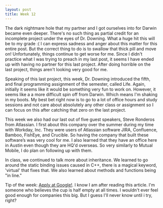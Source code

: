 ```yaml
---
layout: post
title: Week 12
---
```

The dark nightmare hole that my partner and I got ourselves into for Darwin became even deeper. There's no such thing as partial credit for an incomplete project under the eyes of Dr. Downing. What a huge hit this will be to my grade :( I can express sadness and anger about this matter for this entire post. But the correct thing to do is to swallow that thick pill and move on! Unfortunately, things continue to get worse for me. Since I didn't practice what I was trying to preach in my last post, it seems I have ended up with having no partner for this last project. After doing horrible on the last project, things aren't looking very good for me.

Speaking of this last project, this week, Dr. Downing introduced the fifth, and final programming assignment of the semester, called Life. Again, initially it seems like it would be something very fun to work on. However, it seems like a a more difficult spin off from Darwin. Which means I'm shaking in my boots. My best bet right now is to go to a lot of office hours and study sessions and not care about absolutely any other class or assignment so I can focus on this after catching that zero on the last project.

This week we also had our last out of five guest speakers, Steve Ronderos from Atlassian. I first about this company over the summer during my time with Workday, Inc. They were users of Atlassian software JIRA, Confluence, Bamboo, FishEye, and Crucible. So having the company that built these software’s was very cool for me. I also learned that they have an office here in Austin even though they are HQ'd overseas. So very similarly to Mutual Mobile, I do plan on following up with them.

In class, we continued to talk more about inheritance. We learned to go around the static binding issues caused in C++, there is a magical keyword, 'virtual' that fixes that. We also learned about methods and functions being "in line."

Tip of the week: [Apply at Google!](https://www.linkedin.com/pulse/google-doesnt-really-care-anymore-where-you-went-school-fairchild). I know I am after reading this article. I'm someone who believes the cup is half empty at all times. I wouldn't ever feel good enough for companies this big. But I guess I'll never know until i try, right?
